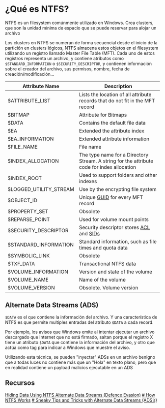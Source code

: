 # ¿Qué es NTFS?
NTFS es un filesystem comúnmente utilizado en Windows. Crea clusters, que son la unidad mínima de espacio que se puede reservar para alojar un archivo

Los clusters en NTFS se numeran de forma secuencial desde el inicio de la partición en clusters lógicos, NTFS almacena estos objetos en el filesystem utilizando un registro llamado Master File Table (MFT).
Cada uno de estos registros representa un archivo, y contiene atributos como `$STANDARD_INFORMATION` o `$SECURITY_DESCRIPTOR`, y contienen información sobre el creador del archivo, sus permisos, nombre, fecha de creación/modificación...

|Attribute Name|Description|
|---|---|
|$ATTRIBUTE_LIST|Lists the location of all attribute records that do not fit in the MFT record|
|$BITMAP|Attribute for Bitmaps|
|$DATA|Contains the default file data|
|$EA|Extended the attribute index|
|$EA_INFORMATION|Extended attribute information|
|$FILE_NAME|File name|
|$INDEX_ALLOCATION|The type name for a Directory Stream. A string for the attribute code for index allocation|
|$INDEX_ROOT|Used to support folders and other indexes|
|$LOGGED_UTILITY_STREAM|Use by the encrypting file system|
|$OBJECT_ID|Unique [GUID](https://learn.microsoft.com/en-us/openspecs/windows_protocols/ms-fscc/8ac44452-328c-4d7b-a784-d72afd19bd9f#gt_f49694cc-c350-462d-ab8e-816f0103c6c1) for every MFT record|
|$PROPERTY_SET|Obsolete|
|$REPARSE_POINT|Used for volume mount points|
|$SECURITY_DESCRIPTOR|Security descriptor stores [ACL](https://learn.microsoft.com/en-us/openspecs/windows_protocols/ms-fscc/8ac44452-328c-4d7b-a784-d72afd19bd9f#gt_9f92aa05-dd0a-45f2-88d6-89f1fb654395) and [SIDs](https://learn.microsoft.com/en-us/openspecs/windows_protocols/ms-fscc/8ac44452-328c-4d7b-a784-d72afd19bd9f#gt_83f2020d-0804-4840-a5ac-e06439d50f8d)|
|$STANDARD_INFORMATION|Standard information, such as file times and quota data|
|$SYMBOLIC_LINK|Obsolete|
|$TXF_DATA|Transactional NTFS data|
|$VOLUME_INFORMATION|Version and state of the volume|
|$VOLUME_NAME|Name of the volume|
|$VOLUME_VERSION|Obsolete. Volume version|
## Alternate Data Streams (ADS)
`$DATA` es el que contiene la información del archivo. Y una característica de NTFS es que permite multiples entradas del atributo `$DATA` a cada record.

Por ejemplo, los avisos que Windows emite al intentar ejecutar un archivo descargado que Internet que no está firmado, saltan porque el registro X tiene un atributo `$DATA` que contiene la información del archivo, y otro que actúa como tag para indicar a Windows que muestre el aviso.

Utilizando esta técnica, se pueden "inyectar" ADSs en un archivo benigno que a todas luces no contiene más que un "Hola" en texto plano, pero que en realidad contiene un payload malicios ejecutable en un ADS
## Recursos

[Hiding Data Using NTFS Alternate Data Streams (Defence Evasion)](https://youtu.be/S4MBzeni9Eo)
[# How NTFS Works](https://learn.microsoft.com/en-us/previous-versions/windows/it-pro/windows-server-2003/cc781134(v=ws.10))
[# Sneaky Tips and Tricks with Alternate Data Streams (ADS’s)](https://www.youtube.com/watch?v=3qWzmJWfDpQ&pp=ygVHU2VhbiBQaWVyY2Ugb24g4oCcU25lYWt5IFRpcHMgYW5kIFRyaWNrcyB3aXRoIEFsdGVybmF0ZSBEYXRhIFN0cmVhbXPigJ0%3D)